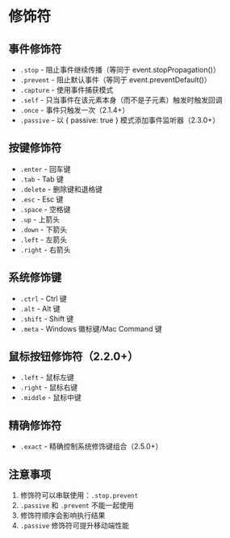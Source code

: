 # 修饰符

## 事件修饰符

- `.stop` - 阻止事件继续传播（等同于 event.stopPropagation()）
- `.prevent` - 阻止默认事件（等同于 event.preventDefault()）
- `.capture` - 使用事件捕获模式
- `.self` - 只当事件在该元素本身（而不是子元素）触发时触发回调
- `.once` - 事件只触发一次（2.1.4+）
- `.passive` - 以 { passive: true } 模式添加事件监听器（2.3.0+）

## 按键修饰符

- `.enter` - 回车键
- `.tab` - Tab 键
- `.delete` - 删除键和退格键
- `.esc` - Esc 键
- `.space` - 空格键
- `.up` - 上箭头
- `.down` - 下箭头
- `.left` - 左箭头
- `.right` - 右箭头

## 系统修饰键

- `.ctrl` - Ctrl 键
- `.alt` - Alt 键
- `.shift` - Shift 键
- `.meta` - Windows 徽标键/Mac Command 键

## 鼠标按钮修饰符（2.2.0+）

- `.left` - 鼠标左键
- `.right` - 鼠标右键
- `.middle` - 鼠标中键

## 精确修饰符

- `.exact` - 精确控制系统修饰键组合（2.5.0+）

## 注意事项

1. 修饰符可以串联使用：`.stop.prevent`
2. `.passive` 和 `.prevent` 不能一起使用
3. 修饰符顺序会影响执行结果
4. `.passive` 修饰符可提升移动端性能

